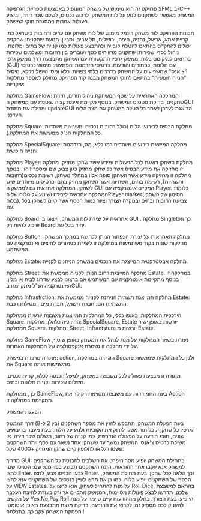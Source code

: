 פרויקט זה הוא מימוש של משחק המונופול באמצעות ספריית הגרפיקה SFML ב-C++. המשחק מאפשר לשחקנים לנוע על לוח המשחק, לרכוש נכסים, לשלם שכר דירה, וביצוע פעולות אחרות במסגרת חוקי המשחק.

תכונות הפרויקט
לוח משחק דינמי: מימוש של לוח משחק עם ערים ורחובות בישראל כמו קריית אתא, אריאל, נתניה, חיפה, ירושלים, תל אביב, וסביון.
תנועת שחקנים: שחקנים יכולים להתקדם בהתאם להטלת קובייה ולהתבצע פעולות כמו קנייה של בתים ומלונות.
ניהול כסף ושכירות: שחקנים מרוויחים כסף ועוברים בין רחובות ומשלמים שכירות בהתאם למיקומם בלוח.
ממשק גרפי: התקשורת עם השחקן מתבצעת דרך ממשק גרפי (GUI) עם חלונות, כפתורים והודעות.
כרטיסי הזדמנות והפתעות: מימוש כרטיסי "צ'אנס" שמשפיעים על המשחק בדרכים בלתי צפויות.
כלא ומס: טיפול בכלא, מיסים ו"חנייה חופשית" בהתאם לחוקי המשחק
מבנה קוד
הפרויקט מחולק למספר מחלקות עיקריות:


 מחלקת GameFlow:
 המחלקה האחראית על שטף המשחקת ניהול תורים, תזוזת שחקנים, בדיקת סטטוס המשחק.
 בנוסף מקיימת אינטרקציה שוטפת עם ממשחק הGUI ומכילה את מתודת updateGUI הדואגת לעדכן לאחר כל הטלה במשחק את מצב הלוח העדכני.


מחלקת Square: 
מחלקת הבסיס לריבועי הלוח (כולל רחובות נכסים ומשבצות מיוחדות כל המחלקות הנ"ל ממששות את המחלקה.).


מחלקת SpecialSquare: 
מחלקה המייצגת ריבועים מיוחדים כמו כלא, מס, הזדמנות וחנייה חופשית.


מחלקת Player:
מחלקת השחקן דואגת לכל הפעולות ומידע אשר שחקן מחזיק. מחלקה זו מחזיקה את מידע הבסיס אשר כל שחקן מחזיק כגון צבע, שם ומספר זיהוי.
בנוסף מחלקה זו מחזיקה מידע אשר השחקן סופח אליו במהלך משחק, רשימת נכסים(רחובות ותשתיות), רשימת בתים, תשתיות אשר השחקן מחזיק בהם וכרטיסים מיוחדים שיש לשחקן.
המחלקה אחראית גם לממשק ה GUI המקיים אינטרקציה עם Player. כלומר: המחלקה אחראית ליצירה ושינוע על הלוח של הPlayer marker(הסימון של השחקן בלוח), צביעת רחובות
ובתים ובמקרה הצורך וציור כמות הכסף אשר קיים לשחקן בכל עת.


מחלקת Board:
אחראית על יצירת לוח המשחק, וייצוגו ב GUI . מחלקה Singleton כך שיכול להיות רק Board יחיד בכל עת.


מחלקת Button:
מחלקה האחראית על יצירת הכפתור הניתן ללחיצה במהלך המשחק, מחלקות שונות בקוד משתמשות במחלקה זו ליצירת כפתורים לחיצים ואינטרקציה עם המשתמש.


מחלקת Estate:
מחלקה אבסטרקטית המייצגת את הנכסים במשחק הניתנים לקנייה.


מחלקת Street:
מחלקה המייצגת  רחוב הניתן לקנייה מממשת את Estate.
במחלקה זו בנוסף מתקיימת אינטרקציה עם המשתמש אם ברצונו לבצע שדרוג לבית או מלון. 
האינטרקציה הנ"ל מתקיימת בGUI.

מחלקת Infrastrction:
מחלקה המייצגת תשתית הניתנת לקנייה מממשת את Estate: התשתיות הם: חברת חשמל, חברת מים , מסילות רכבת.

הירככית המחלקות:
באופו כללי, כל המחלקות המייצגות משבצת יורשות ממחלקת Square. ההירכיה כלהלן:
מחלקות: SpecialSquare, Estate יורשות באופן ישיר ממחלקת Square.
מחלקות: Street, Infractsture יורשות מ Estate.

מחלקת GameFlow נעזרת בשאר המחלקות על מנת לנהל את המשחק באופן שוטף, על ידי מחלקה זו נשמרת אנקפסולציה של המחלקות האחרות.

מתודה מרכזית במשחק: action, הוגדרה במחלקת Square ולכן כל המחלקות שממשות את Square ממשמשות אותה.

מתודה זו מבצעת פעולה לכל משבצת במשחק, למשל הכנסה לכלא, קניית נכסים, תשלום שכירות וקניית מלונות ובתים.

כך, ממחלקת GameFlow, בעת התמודדות עם משבצת מסוימת רק קריאת Action מתקיימת במחלקה זו.

הפעלת המשחק

בעת הפעלת המשחק, תתבקש להזין את מספר השחקנים (בין 2 ל-8) דרך הממשק הגרפי.
כל שחקן יקבל תור משלו לזרוק את הקוביות ולנוע על הלוח.
בעת מעבר בריבועים שונים, תוצג הודעה על הפעולה הנדרשת, כמו קנייה של רחוב, תשלום שכר דירה, או משיכת כרטיס צ'אנס.
המשחק נמשך עד ששחקן אחד נשאר עם כסף ויתר השחקנים פשטו רגל או לחלופין קיים שחקן המחזיק +4000 שקל.

מדריך GUI:
בתחילת המשחק יופיע מסך היפרט את השלבים להכנסת כל השחקנים למשחק אנא עקבו אחר ההוראות.
הזנת השחקנים תבוצע בפורמט:
שם: הכניסו שם, לחצו Enter.
צבע: הכניסו צבע, לחצו Enter. וכך הלאה לכל שחקן.
בעת תחילת המשחק, הכסף של השחקנים יופיע בלוח.
כמו כן אם תרצו לעיין בנכסים של השחקנים אנא לחצו על VIEW Estates.
על מנת להתחיל לשחק, אנא לחצו על Roll Dice, בהתאם למשבצת שלכם, תדרשו לבצע פעולות מסוימות, הממשק מתקיים
אך ורק בעזרת לחיצת העכבר על מקשים Yes,No,Pay,Roll היופיעו בעת הצורך.
בחלק מההודעות קיים טיימר על מנת להעניק לכם מספיק זמן לקרוא את ההודעה.
בדיקת מנצח מתבצעת באופן אוטומטי והפסקת המשחק עקב כך.
בהצלחה!


